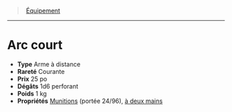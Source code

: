 ﻿---
!EquipmentItem
Type: Arme à distance
Price: 25 po
Weight: 1 kg
Rarity: Courante
Damages: 1d6 perforant
Properties: '[Munitions](hd_weapons_munitions.md) (portée 24/96), [à deux mains](hd_weapons_a_deux_mains.md)'
Id: equipment_hd.md#arc-court
ParentLink: equipment_hd.md#Équipement
Name: Arc court
ParentName: Équipement
NameLevel: 1
Attributes: {}
---
> [Équipement](hd_equipment.md)

---

# Arc court

- **Type** Arme à distance
- **Rareté** Courante
- **Prix** 25 po
- **Dégâts** 1d6 perforant
- **Poids** 1 kg
- **Propriétés** [Munitions](hd_weapons_munitions.md) (portée 24/96), [à deux mains](hd_weapons_a_deux_mains.md)

